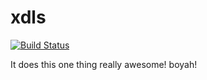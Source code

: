 # xdls

[![Build Status](https://secure.travis-ci.org/username/xdls.png?branch=master)](http://travis-ci.org/username/xdls)

It does this one thing really awesome! boyah!
